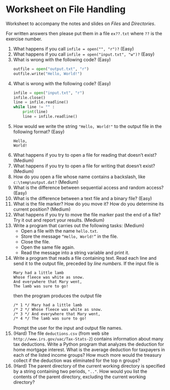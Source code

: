 # Worksheet on File Handling

Worksheet to accompany the notes and slides on *Files* and *Directories*.

For written answers then please put them in a file `ex??.txt` where `??` is the exercise number.

1. What happens if you call `infile = open("", "r")?` (Easy)
2. What happens if you call `infile = open("input.txt", "w")?` (Easy)
3. What is wrong with the following code? (Easy)
   ```python
   outfile = open("output.txt", "r") 
   outfile.write("Hello, World!")
   ```
4. What is wrong with the following code? (Easy)
   ```python
   infile = open("input.txt", "r") 
   infile.close() 
   line = infile.readline() 
   while line != "" :
	   print(line) 
	   line = infile.readline()
   ```
5. How would we write the string `"Hello, World!"` to the output file in the following format? (Easy)
   ```
   Hello, 
   World!
   ```
6. What happens if you try to open a file for reading that doesn’t exist? (Medium)
7. What happens if you try to open a file for writing that doesn’t exist? (Medium)
8. How do you open a file whose name contains a backslash, like `c:\temp\output.dat?` (Medium)
9. What is the difference between sequential access and random access? (Easy)
10. What is the difference between a text file and a binary file? (Easy)
11. What is the file marker? How do you move it? How do you determine its current position? (Medium)
12. What happens if you try to move the file marker past the end of a file? Try it out and report your results. (Medium)
13. Write a program that carries out the following tasks: (Medium)
    - Open a file with the name `hello.txt`. 
    - Store the message `“Hello, World!”` in the file. 
    - Close the file. 
    - Open the same file again. 
    - Read the message into a string variable and print it.
14. Write a program that reads a file containing text. Read each line and send it to the output file, preceded by *line numbers*. 
    If the input file is
    ```
    Mary had a little lamb 
    Whose fleece was white as snow. 
    And everywhere that Mary went, 
    The lamb was sure to go!
    ``` 
    then the program produces the output file
    ```
    /* 1 */ Mary had a little lamb 
    /* 2 */ Whose fleece was white as snow. 
    /* 3 */ And everywhere that Mary went, 
    /* 4 */ The lamb was sure to go!
    ```
    Prompt the user for the input and output file names.
15. (Hard) The file `deductions.csv` (from web site `http://www.irs.gov/uac/Tax-Stats-2`) contains information about many tax deductions. 
    Write a Python program that analyzes the deduction for home mortgage interest. What is the average deduction for taxpayers in each of the listed income groups? 
    How much more would the treasury collect if the deduction was eliminated for the top n groups?
16. (Hard) The parent directory of the current working directory is specified by a string containing two periods, `".."`. 
    How would you list the contents of the parent directory, excluding the current working directory? 


